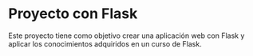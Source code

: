# Proyecto con Flask

Este proyecto tiene como objetivo crear una aplicación web con Flask y aplicar los conocimientos adquiridos en un curso de Flask.
